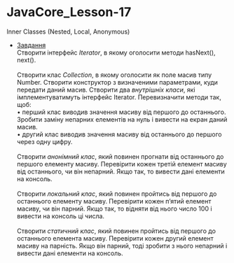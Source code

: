 # JavaCore_Lesson-17
Inner Classes (Nested, Local, Anonymous)

* [Завдання](https://github.com/AlexeyDolgov/JavaCore_Lesson-17/tree/master/JavaCore_Lesson-17/src/ua/lviv/lgs/task17)<br>
Створити інтерфейс <i>Iterator</i>, в якому оголосити методи hasNext(), next().<br><br>
Створити клас <i>Collection</i>, в якому оголосити як поле масив типу Number. Створити конструктор з визначеними параметрами, куди
передати даний масив. Створити два <i>внутрішніх класи</i>, які імплементуватимуть інтерфейс Iterator. Перевизначити методи так, щоб:<br>
• перший клас виводив значення масиву від першого до останнього. Зробити заміну непарних елементів на нуль і вивести на екран даний
масив.<br>
• другий клас виводив значення масиву від останнього до першого через одну цифру.<br><br>
Створити <i>анонімний клас</i>, який повинен прогнати від останнього до першого елементу масиву. Перевірити кожен третій елемент масиву
від останнього, чи він непарний. Якщо так, то вивести дані елементи на консоль.<br><br>
Створити <i>локальний клас</i>, який повинен пройтись від першого до останнього елементу масиву. Перевірити кожен п’ятий елемент масиву,
чи він парний. Якщо так, то відняти від нього число 100 і вивести на консоль ці числа.<br><br>
Створити <i>статичний клас</i>, який повинен пройтись від першого до останнього елемента масиву. Перевірити кожен другий елемент масиву
на парність. Якщо він парний, тоді зробити з нього непарний і вивести дані елементи на консоль.<br><br>
